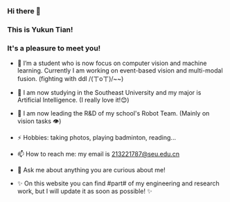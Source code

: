### Hi there 👋
### This is Yukun Tian!
### It's a pleasure to meet you!

- 🔭 I’m a student who is now focus on computer vision and machine learning. Currently I am working on event-based vision and multi-modal fusion. (fighting with ddl /(ㄒoㄒ)/~~)
- 👯 I am now studying in the Southeast University and my major is Artificial Intelligence. (I really love it!😊)
- 🌱 I am now leading the R&D of my school's Robot Team. (Mainly on vision tasks 👁)
- ⚡ Hobbies: taking photos, playing badminton, reading...
- 📫 How to reach me: my email is 213221787@seu.edu.cn
- 💬 Ask me about anything you are curious about me!

-  ✨ On this website you can find #part# of my engineering and research work, but I will update it as soon as possible! ✨


<!--
**TTiannaiTT/TTiannaiTT** is a ✨ _special_ ✨ repository because its `README.md` (this file) appears on your GitHub profile.

Here are some ideas to get you started:

- 🔭 I’m currently working on ...
- 🌱 I’m currently learning ...
- 👯 I’m looking to collaborate on ...
- 🤔 I’m looking for help with ...
- 💬 Ask me about ...
- 📫 How to reach me: ...
- 😄 Pronouns: ...
- ⚡ Fun fact: ...
-->
